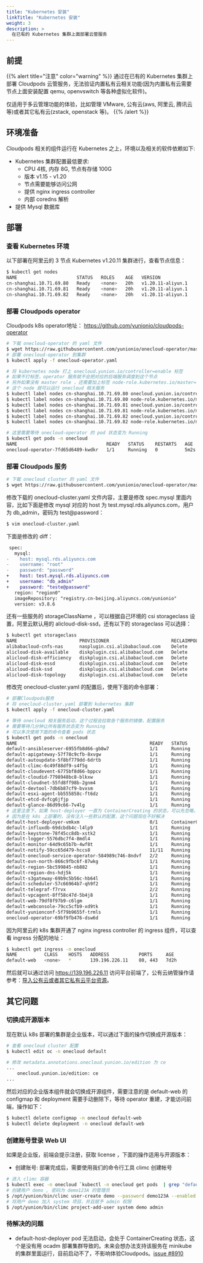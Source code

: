 ```yaml
---
title: "Kubernetes 安装"
linkTitle: "Kubernetes 安装"
weight: 3
description: >
  在已有的 Kubernetes 集群上面部署云管服务
---
```


## 前提
{{% alert title="注意" color="warning" %}}
通过在已有的 Kubernetes 集群上部署 Cloudpods 云管服务，无法验证内置私有云相关功能(因为内置私有云需要节点上面安装配置 qemu, openvswitch 等各种虚拟化软件)。

仅适用于多云管理功能的体验，比如管理 VMware, 公有云(aws, 阿里云, 腾讯云等)或者其它私有云(zstack, openstack 等)。
{{% /alert %}}

## 环境准备

Cloudpods 相关的组件运行在 Kubernetes 之上，环境以及相关的软件依赖如下:

- Kubernetes 集群配置最低要求:
    - CPU 4核, 内存 8G, 节点有存储 100G
    - 版本 v1.15 - v1.20
    - 节点需要能够访问公网
    - 提供 nginx ingress controller
    - 内部 coredns 解析
- 提供 Mysql 数据库

## 部署

### 查看 Kubernetes 环境

以下部署在阿里云的 3 节点 Kubernetes v1.20.11 集群进行，查看节点信息：

```bash
$ kubectl get nodes
NAME                      STATUS   ROLES    AGE   VERSION
cn-shanghai.10.71.69.80   Ready    <none>   20h   v1.20.11-aliyun.1
cn-shanghai.10.71.69.81   Ready    <none>   20h   v1.20.11-aliyun.1
cn-shanghai.10.71.69.82   Ready    <none>   20h   v1.20.11-aliyun.1
```

### 部署 Cloudpods operator

Cloudpods k8s operator地址： https://github.com/yunionio/cloudpods-operator

```bash
# 下载 onecloud-operator 的 yaml 文件
$ wget https://raw.githubusercontent.com/yunionio/onecloud-operator/master/manifests/onecloud-operator.yaml
# 部署 onecloud-operator 到集群
$ kubectl apply -f onecloud-operator.yaml

# 将 kubernetes node 打上 onecloud.yunion.io/controller=enable 标签
# 如果不打标签，operator 服务就不会把对应的后端服务调度到这个节点
# 另外如果没有 master role ，还需要加上标签 node-role.kubernetes.io/master=
# 这个 node 就可以运行 onecloud 相关服务
$ kubectl label nodes cn-shanghai.10.71.69.80 onecloud.yunion.io/controller=enable
$ kubectl label nodes cn-shanghai.10.71.69.80 node-role.kubernetes.io/master=
$ kubectl label nodes cn-shanghai.10.71.69.81 onecloud.yunion.io/controller=enable
$ kubectl label nodes cn-shanghai.10.71.69.81 node-role.kubernetes.io/master=
$ kubectl label nodes cn-shanghai.10.71.69.82 onecloud.yunion.io/controller=enable
$ kubectl label nodes cn-shanghai.10.71.69.82 node-role.kubernetes.io/master=

# 这里需要等待 onecloud-operator 的 pod 状态变为 Running
$ kubectl get pods -n onecloud
NAME                                 READY   STATUS    RESTARTS   AGE
onecloud-operator-7fd65d6489-kwdkr   1/1     Running   0          5m2s
```

### 部署 Cloudpods 服务

```bash
# 下载 onecloud cluster 的 yaml 文件
$ wget https://raw.githubusercontent.com/yunionio/onecloud-operator/master/manifests/example-aliyun-onecloud-cluster.yaml -O onecloud-cluster.yaml
```

修改下载的 onecloud-cluster.yaml 文件内容，主要是修改 spec.mysql 里面内容，比如下面是修改 mysql 对应的 host 为 test.mysql.rds.aliyuncs.com，用户为 db_admin，密码为 test@password：

```bash
$ vim onecloud-cluster.yaml
```

下面是修改的 diff：

```diff
 spec:
   mysql:
-    host: mysql.rds.aliyuncs.com
-    username: "root"
-    password: "password"
+    host: test.mysql.rds.aliyuncs.com
+    username: "db_admin"
+    password: "teste@password"
   region: "region0"
   imageRepository: "registry.cn-beijing.aliyuncs.com/yunionio"
   version: v3.8.6
```

还有一些服务的 storageClassName ，可以根据自己环境的 csi storageclass 设置，阿里云默认用的 alicloud-disk-ssd，还有以下的 storageclass 可以选择：

```bash
$ kubectl get storageclass
NAME                       PROVISIONER                       RECLAIMPOLICY   VOLUMEBINDINGMODE      ALLOWVOLUMEEXPANSION   AGE
alibabacloud-cnfs-nas      nasplugin.csi.alibabacloud.com    Delete          Immediate              true                   8d
alicloud-disk-available    diskplugin.csi.alibabacloud.com   Delete          Immediate              true                   8d
alicloud-disk-efficiency   diskplugin.csi.alibabacloud.com   Delete          Immediate              true                   8d
alicloud-disk-essd         diskplugin.csi.alibabacloud.com   Delete          Immediate              true                   8d
alicloud-disk-ssd          diskplugin.csi.alibabacloud.com   Delete          Immediate              true                   8d
alicloud-disk-topology     diskplugin.csi.alibabacloud.com   Delete          WaitForFirstConsumer   true                   8d
```

修改完 onecloud-cluster.yaml 的配置后，使用下面的命令部署：

```bash
# 部署Cloudpods服务
# 将 onecloud-cluster.yaml 部署到 kubernetes 集群
$ kubectl apply -f onecloud-cluster.yaml

# 等待 onecloud 相关服务启动，这个过程会拉取各个服务的镜像，配置服务
# 需要等待几分钟让所有服务状态变为 Running
# 可以多次使用下面的命令查看 pods 状态
$ kubectl get pods -n onecloud
NAME                                                 READY   STATUS              RESTARTS   AGE
default-ansibleserver-6955fb8d66-gb8w7               1/1     Running             0          8m57s
default-apigateway-57f78c9cfb-8xvgw                  1/1     Running             0          8m54s
default-autoupdate-5f8bf779dd-6drtb                  1/1     Running             0          8m41s
default-climc-6c49f88df9-s4f5g                       1/1     Running             0          8m45s
default-cloudevent-6775bf8d66-bppcv                  1/1     Running             0          8m39s
default-cloudid-7798948bc8-blkxw                     1/1     Running             0          8m30s
default-cloudnet-55fd8ff98b-2gnm4                    1/1     Running             0          8m36s
default-devtool-7db6b87cf9-bvxsm                     1/1     Running             0          8m32s
default-esxi-agent-bb555858c-ft6dz                   1/1     Running             0          8m50s
default-etcd-dvfcg6jfjp                              1/1     Running             0          11m
default-glance-86d99c66-7v4lg                        1/1     Running             0          9m1s
# 这里注意下，如果 host-deployer 一直为 ContainerCreating 的状态，可以先忽略，不影响使用
# 因为是在 k8s 上部署的，没有注入一些默认的配置，这个问题现在不好解决
default-host-deployer-vmkxm                          0/1     ContainerCreating   0          8m17s
default-influxdb-69dcbdb4c-l4lp9                     1/1     Running             0          8m44s
default-keystone-78f45cc8db-xstk2                    1/1     Running             0          9m48s
default-logger-5576dbc7f4-8mdl4                      1/1     Running             0          8m35s
default-monitor-64d9c65b7b-4wf8t                     1/1     Running             0          8m33s
default-notify-59cc65d479-hccs8                      11/11   Running             0          8m38s
default-onecloud-service-operator-584989c746-8ndvf   2/2     Running             0          8m31s
default-ovn-north-866c9fbc6f-87wkg                   1/1     Running             0          8m49s
default-region-5bc599845-nb882                       1/1     Running             0          9m36s
default-region-dns-hdj5k                             1/1     Running             0          8m55s
default-s3gateway-69b9c5b56c-hb64l                   1/1     Running             0          8m32s
default-scheduler-57c66964b7-qh9f2                   1/1     Running             0          9m1s
default-telegraf-f7rvx                               2/2     Running             0          8m27s
default-vpcagent-8ff58c47d-5b4j8                     1/1     Running             0          8m41s
default-web-79df8f97b9-c6lgm                         1/1     Running             0          8m52s
default-webconsole-79cc5cfb9-xd9tk                   1/1     Running             0          8m36s
default-yunionconf-5f79b9655f-trmls                  1/1     Running             0          8m37s
onecloud-operator-69bf9fb476-dsw6d                   1/1     Running             0          13m
```

因为阿里云的 k8s 集群开通了 nginx ingress controller 的 ingress 组件，可以查看 ingress 分配的地址：

```bash
$ kubectl get ingress -n onecloud
NAME          CLASS    HOSTS   ADDRESS           PORTS     AGE
default-web   <none>   *       139.196.226.11    80, 443   7d2h
```

然后就可以通过访问 https://139.196.226.11 访问平台前端了，公有云纳管操作请参考：[导入公有云或者其它私有云平台资源](../allinone/#导入公有云或者其它私有云平台资源)。

## 其它问题

### 切换成开源版本

现在默认 k8s 部署的集群是企业版本，可以通过下面的操作切换成开源版本：

```bash
# 查看 onecloud cluster 配置
$ kubectl edit oc -n onecloud default

# 修改 metadata.annotations.onecloud.yunion.io/edition 为 ce
...
    onecloud.yunion.io/edition: ce
...
```

然后对应的企业版本组件就会切换成开源组件，需要注意的是 default-web 的 configmap 和 deployment 需要手动删除下，等待 operator 重建，才能访问前端，操作如下：

```bash
$ kubectl delete configmap -n onecloud default-web
$ kubectl delete deployment -n onecloud default-web
```

### 创建账号登录 Web UI

如果是企业版，前端会提示注册，获取 license ，下面的操作适用与开源版本：

- 创建账号: 部署完成后，需要使用我们的命令行工具 climc 创建帐号

```bash
# 进入 climc 容器
$ kubectl exec -n onecloud `kubectl -n onecloud get pods  | grep "default-climc"| cut -f1 -d" "` -c climc  -i -t -- /bin/bash -il
# 创建用户 demo , 密码为 demo123A 的管理员
$ /opt/yunion/bin/climc user-create demo --password demo123A --enabled
# 将用户 demo 加入 system 项目，并且赋予 admin 权限
$ /opt/yunion/bin/climc project-add-user system demo admin
```
### 待解决的问题

- default-host-deployer pod 无法启动，会处于 ContainerCreating 状态，这个是没有用 ocadm 部署集群导致的。未来会想办法支持该服务在 minikube 的集群里面运行，目前启动不了，不影响体验Cloudpods。[issue #8910](https://github.com/yunionio/onecloud/issues/8910)
